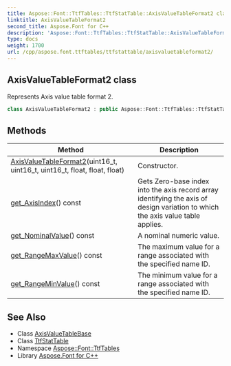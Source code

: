 ```yaml
---
title: Aspose::Font::TtfTables::TtfStatTable::AxisValueTableFormat2 class
linktitle: AxisValueTableFormat2
second_title: Aspose.Font for C++
description: 'Aspose::Font::TtfTables::TtfStatTable::AxisValueTableFormat2 class. Represents Axis value table format 2 in C++.'
type: docs
weight: 1700
url: /cpp/aspose.font.ttftables/ttfstattable/axisvaluetableformat2/
---
```

## AxisValueTableFormat2 class


Represents Axis value table format 2.

```cpp
class AxisValueTableFormat2 : public Aspose::Font::TtfTables::TtfStatTable::AxisValueTableBase
```

## Methods

| Method | Description |
| --- | --- |
| [AxisValueTableFormat2](./axisvaluetableformat2/)(uint16_t, uint16_t, uint16_t, float, float, float) | Constructor. |
| [get_AxisIndex](./get_axisindex/)() const | Gets Zero-base index into the axis record array identifying the axis of design variation to which the axis value table applies. |
| [get_NominalValue](./get_nominalvalue/)() const | A nominal numeric value. |
| [get_RangeMaxValue](./get_rangemaxvalue/)() const | The maximum value for a range associated with the specified name ID. |
| [get_RangeMinValue](./get_rangeminvalue/)() const | The minimum value for a range associated with the specified name ID. |
## See Also

* Class [AxisValueTableBase](../axisvaluetablebase/)
* Class [TtfStatTable](../)
* Namespace [Aspose::Font::TtfTables](../../)
* Library [Aspose.Font for C++](../../../)
